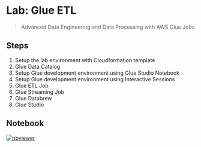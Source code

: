 # Lab: Glue ETL

> Advanced Data Engineering and Data Processing with AWS Glue Jobs

## Steps

1. Setup the lab environment with Cloudformation template
2. Glue Data Catalog
3. Setup Glue development environment using Glue Studio Notebook
4. Setup Glue development environment using Interactive Sessions
5. Glue ETL Job
6. Glue Streaming Job
7. Glue Databrew
8. Glue Studio

## Notebook

[![nbviewer](https://img.shields.io/badge/jupyter-notebook-informational?logo=jupyter)](https://nbviewer.org/github/sparsh-ai/recohut/blob/main/docs/03-processing/lab-glue-advanced/main.ipynb)
